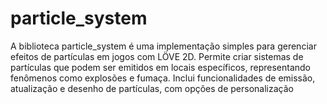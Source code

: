 # particle_system
A biblioteca particle_system é uma implementação simples para gerenciar efeitos de partículas em jogos com LÖVE 2D. Permite criar sistemas de partículas que podem ser emitidos em locais específicos, representando fenômenos como explosões e fumaça. Inclui funcionalidades de emissão, atualização e desenho de partículas, com opções de personalização

